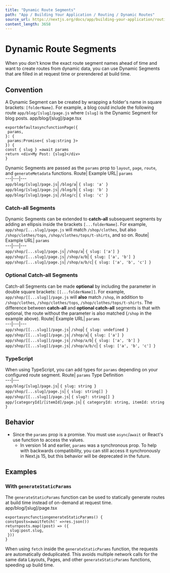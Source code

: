 ```yaml
---
title: "Dynamic Route Segments"
path: "App / Building Your Application / Routing / Dynamic Routes"
source_url: https://nextjs.org/docs/app/building-your-application/routing/dynamic-routes
content_length: 3658
---
```


# Dynamic Route Segments
When you don't know the exact route segment names ahead of time and want to create routes from dynamic data, you can use Dynamic Segments that are filled in at request time or prerendered at build time.
## Convention
A Dynamic Segment can be created by wrapping a folder's name in square brackets: `[folderName]`. For example, a blog could include the following route `app/blog/[slug]/page.js` where `[slug]` is the Dynamic Segment for blog posts.
app/blog/[slug]/page.tsx
```
exportdefaultasyncfunctionPage({
 params,
}: {
 params:Promise<{ slug:string }>
}) {
const { slug } =await params
return <div>My Post: {slug}</div>
}
```

Dynamic Segments are passed as the `params` prop to `layout`, `page`, `route`, and `generateMetadata` functions.
Route| Example URL| `params`  
---|---|---  
`app/blog/[slug]/page.js`| `/blog/a`| `{ slug: 'a' }`  
`app/blog/[slug]/page.js`| `/blog/b`| `{ slug: 'b' }`  
`app/blog/[slug]/page.js`| `/blog/c`| `{ slug: 'c' }`  
### Catch-all Segments
Dynamic Segments can be extended to **catch-all** subsequent segments by adding an ellipsis inside the brackets `[...folderName]`.
For example, `app/shop/[...slug]/page.js` will match `/shop/clothes`, but also `/shop/clothes/tops`, `/shop/clothes/tops/t-shirts`, and so on.
Route| Example URL| `params`  
---|---|---  
`app/shop/[...slug]/page.js`| `/shop/a`| `{ slug: ['a'] }`  
`app/shop/[...slug]/page.js`| `/shop/a/b`| `{ slug: ['a', 'b'] }`  
`app/shop/[...slug]/page.js`| `/shop/a/b/c`| `{ slug: ['a', 'b', 'c'] }`  
### Optional Catch-all Segments
Catch-all Segments can be made **optional** by including the parameter in double square brackets: `[[...folderName]]`.
For example, `app/shop/[[...slug]]/page.js` will **also** match `/shop`, in addition to `/shop/clothes`, `/shop/clothes/tops`, `/shop/clothes/tops/t-shirts`.
The difference between **catch-all** and **optional catch-all** segments is that with optional, the route without the parameter is also matched (`/shop` in the example above).
Route| Example URL| `params`  
---|---|---  
`app/shop/[[...slug]]/page.js`| `/shop`| `{ slug: undefined }`  
`app/shop/[[...slug]]/page.js`| `/shop/a`| `{ slug: ['a'] }`  
`app/shop/[[...slug]]/page.js`| `/shop/a/b`| `{ slug: ['a', 'b'] }`  
`app/shop/[[...slug]]/page.js`| `/shop/a/b/c`| `{ slug: ['a', 'b', 'c'] }`  
### TypeScript
When using TypeScript, you can add types for `params` depending on your configured route segment.
Route| `params` Type Definition  
---|---  
`app/blog/[slug]/page.js`| `{ slug: string }`  
`app/shop/[...slug]/page.js`| `{ slug: string[] }`  
`app/shop/[[...slug]]/page.js`| `{ slug?: string[] }`  
`app/[categoryId]/[itemId]/page.js`| `{ categoryId: string, itemId: string }`  
## Behavior
  * Since the `params` prop is a promise. You must use `async`/`await` or React's use function to access the values. 
    * In version 14 and earlier, `params` was a synchronous prop. To help with backwards compatibility, you can still access it synchronously in Next.js 15, but this behavior will be deprecated in the future.


## Examples
### With `generateStaticParams`
The `generateStaticParams` function can be used to statically generate routes at build time instead of on-demand at request time.
app/blog/[slug]/page.tsx
```
exportasyncfunctiongenerateStaticParams() {
constposts=awaitfetch(' =>res.json())
returnposts.map((post) => ({
  slug:post.slug,
 }))
}
```

When using `fetch` inside the `generateStaticParams` function, the requests are automatically deduplicated. This avoids multiple network calls for the same data Layouts, Pages, and other `generateStaticParams` functions, speeding up build time.
